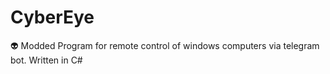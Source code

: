 # CyberEye
👽 Modded Program for remote control of windows computers via telegram bot. Written in C#
